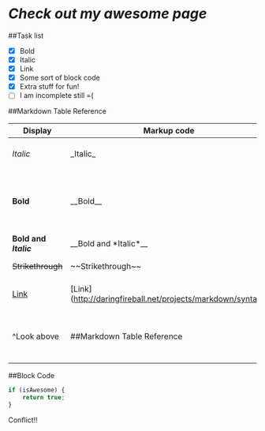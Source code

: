 # _Check out my awesome page_

##Task list

- [x] Bold
- [x] Italic
- [x] Link
- [x] Some sort of block code
- [x] Extra stuff for fun!
- [ ] I am incomplete still =\( 

##Markdown Table Reference

| Display | Markup code | How to |
| ------- | ----------- | ------ |
| _Italic_ |  \_Italic\_ | \_ or \* Around the phrase |
| __Bold__ | \_\_Bold\_\_ | \_\_ or \*\* Around the phrase\(Note that the symbol is doubled\) |
| __Bold and *Italic*__ | \_\_Bold and \*Italic\*\_\_ | You can mix \* and \_ |
| ~~Strikethrough~~ | \~\~Strikethrough\~\~ | \~\~ Around the phrase |
| [Link](http://daringfireball.net/projects/markdown/syntax) | \[Link\]\(http://daringfireball.net/projects/markdown/syntax\) | \[\] Around label \(\) Around link |
| ^Look above | \#\#Markdown Table Reference | \# in front to show header level \#\# is level 2 and etc |

##Block Code

```javascript
if (isAwesome) {
	return true;
}
```

Conflict!!
